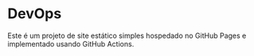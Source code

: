 # DevOps

Este é um projeto de site estático simples hospedado no GitHub Pages e implementado usando GitHub Actions.